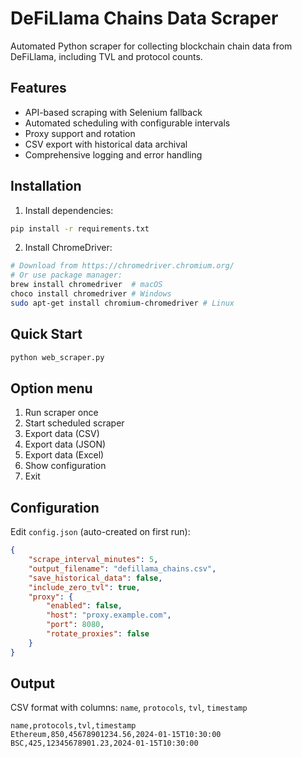 # DeFiLlama Chains Data Scraper

Automated Python scraper for collecting blockchain chain data from DeFiLlama, including TVL and protocol counts.

## Features

- API-based scraping with Selenium fallback
- Automated scheduling with configurable intervals
- Proxy support and rotation
- CSV export with historical data archival
- Comprehensive logging and error handling

## Installation

1. Install dependencies:
```bash
pip install -r requirements.txt
```

2. Install ChromeDriver:
```bash
# Download from https://chromedriver.chromium.org/
# Or use package manager:
brew install chromedriver  # macOS
choco install chromedriver # Windows
sudo apt-get install chromium-chromedriver # Linux
```

## Quick Start

```bash
python web_scraper.py
```

## Option menu

1. Run scraper once
2. Start scheduled scraper
3. Export data (CSV)
4. Export data (JSON)
5. Export data (Excel)
6. Show configuration
7. Exit


## Configuration

Edit `config.json` (auto-created on first run):

```json
{
    "scrape_interval_minutes": 5,
    "output_filename": "defillama_chains.csv",
    "save_historical_data": false,
    "include_zero_tvl": true,
    "proxy": {
        "enabled": false,
        "host": "proxy.example.com",
        "port": 8080,
        "rotate_proxies": false
    }
}
```

## Output

CSV format with columns: `name`, `protocols`, `tvl`, `timestamp`

```csv
name,protocols,tvl,timestamp
Ethereum,850,45678901234.56,2024-01-15T10:30:00
BSC,425,12345678901.23,2024-01-15T10:30:00
```

